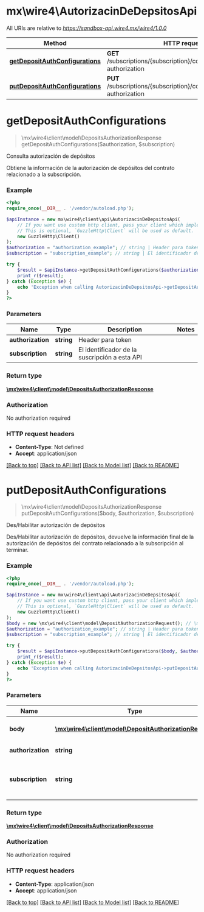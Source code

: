 # mx\wire4\AutorizacinDeDepsitosApi

All URIs are relative to *https://sandbox-api.wire4.mx/wire4/1.0.0*

Method | HTTP request | Description
------------- | ------------- | -------------
[**getDepositAuthConfigurations**](AutorizacinDeDepsitosApi.md#getdepositauthconfigurations) | **GET** /subscriptions/{subscription}/configurations/deposit-authorization | Consulta autorización de depósitos
[**putDepositAuthConfigurations**](AutorizacinDeDepsitosApi.md#putdepositauthconfigurations) | **PUT** /subscriptions/{subscription}/configurations/deposit-authorization | Des/Habilitar autorización de depósitos

# **getDepositAuthConfigurations**
> \mx\wire4\client\model\DepositsAuthorizationResponse getDepositAuthConfigurations($authorization, $subscription)

Consulta autorización de depósitos

Obtiene la información de la autorización de depósitos del contrato relacionado a la subscripción.

### Example
```php
<?php
require_once(__DIR__ . '/vendor/autoload.php');

$apiInstance = new mx\wire4\client\api\AutorizacinDeDepsitosApi(
    // If you want use custom http client, pass your client which implements `GuzzleHttp\ClientInterface`.
    // This is optional, `GuzzleHttp\Client` will be used as default.
    new GuzzleHttp\Client()
);
$authorization = "authorization_example"; // string | Header para token
$subscription = "subscription_example"; // string | El identificador de la suscripción a esta API

try {
    $result = $apiInstance->getDepositAuthConfigurations($authorization, $subscription);
    print_r($result);
} catch (Exception $e) {
    echo 'Exception when calling AutorizacinDeDepsitosApi->getDepositAuthConfigurations: ', $e->getMessage(), PHP_EOL;
}
?>
```

### Parameters

Name | Type | Description  | Notes
------------- | ------------- | ------------- | -------------
 **authorization** | **string**| Header para token |
 **subscription** | **string**| El identificador de la suscripción a esta API |

### Return type

[**\mx\wire4\client\model\DepositsAuthorizationResponse**](../Model/DepositsAuthorizationResponse.md)

### Authorization

No authorization required

### HTTP request headers

 - **Content-Type**: Not defined
 - **Accept**: application/json

[[Back to top]](#) [[Back to API list]](../../README.md#documentation-for-api-endpoints) [[Back to Model list]](../../README.md#documentation-for-models) [[Back to README]](../../README.md)

# **putDepositAuthConfigurations**
> \mx\wire4\client\model\DepositsAuthorizationResponse putDepositAuthConfigurations($body, $authorization, $subscription)

Des/Habilitar autorización de depósitos

Des/Habilitar autorización de depósitos, devuelve la información final de la autorización de depósitos del contrato relacionado a la subscripción al terminar.

### Example
```php
<?php
require_once(__DIR__ . '/vendor/autoload.php');

$apiInstance = new mx\wire4\client\api\AutorizacinDeDepsitosApi(
    // If you want use custom http client, pass your client which implements `GuzzleHttp\ClientInterface`.
    // This is optional, `GuzzleHttp\Client` will be used as default.
    new GuzzleHttp\Client()
);
$body = new \mx\wire4\client\model\DepositAuthorizationRequest(); // \mx\wire4\client\model\DepositAuthorizationRequest | Deposit Authorization info
$authorization = "authorization_example"; // string | Header para token
$subscription = "subscription_example"; // string | El identificador de la suscripción a esta API

try {
    $result = $apiInstance->putDepositAuthConfigurations($body, $authorization, $subscription);
    print_r($result);
} catch (Exception $e) {
    echo 'Exception when calling AutorizacinDeDepsitosApi->putDepositAuthConfigurations: ', $e->getMessage(), PHP_EOL;
}
?>
```

### Parameters

Name | Type | Description  | Notes
------------- | ------------- | ------------- | -------------
 **body** | [**\mx\wire4\client\model\DepositAuthorizationRequest**](../Model/DepositAuthorizationRequest.md)| Deposit Authorization info |
 **authorization** | **string**| Header para token |
 **subscription** | **string**| El identificador de la suscripción a esta API |

### Return type

[**\mx\wire4\client\model\DepositsAuthorizationResponse**](../Model/DepositsAuthorizationResponse.md)

### Authorization

No authorization required

### HTTP request headers

 - **Content-Type**: application/json
 - **Accept**: application/json

[[Back to top]](#) [[Back to API list]](../../README.md#documentation-for-api-endpoints) [[Back to Model list]](../../README.md#documentation-for-models) [[Back to README]](../../README.md)


